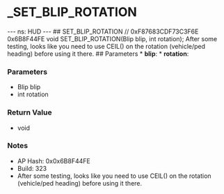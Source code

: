 # _SET_BLIP_ROTATION

--- ns: HUD --- ## SET_BLIP_ROTATION  // 0xF87683CDF73C3F6E 0x6B8F44FE void SET_BLIP_ROTATION(Blip blip, int rotation);  After some testing, looks like you need to use CEIL() on the rotation (vehicle/ped heading) before using it there.  ## Parameters * **blip**: * **rotation**:

### Parameters
* Blip blip
* int rotation

### Return Value
* void

### Notes
* AP Hash: 0x0x6B8F44FE
* Build: 323
* After some testing, looks like you need to use CEIL() on the rotation (vehicle/ped heading) before using it there.

